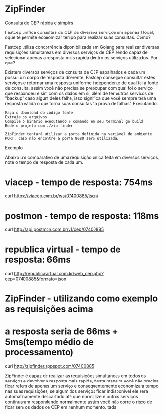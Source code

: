 # ZipFinder

Consulta de CEP rápida e simples

Fastcep unifica consultas de CEP de diversos serviços em apenas 1 local, oque te permite economizar tempo para realizar suas consultas.
Como?

Fastcep utiliza concorrência diponibilizada em Golang para realizar diversas requisições simultaneas em diversos serviços de CEP sendo capaz de selecionar apenas a resposta mais rapida dentro os serviços utilizados.
Por que?

Existem diversos serviços de consulta de CEP espalhados e cada um possui um corpo de resposta diferente, Fastcep consegue consultar estes serviços e retornar uma resposta uniforme independente de qual foi a fonte de consulta, assim você não precisa se preocupar com qual foi o serviço que respondeu e sim com os dados em sí, além de ter outros serviços de "backup" caso algum deles falhe, isso significa que você sempre terá uma resposta válida o que torna suas consultas "a prova de falhas"
Executando

    Faça o download do código fonte
    Extraia os arquivos
    Compile o binário executando o comando em seu terminal go build
    Rode o projeto com ./zip-finder

    ZipFinder tentará utilizar a porta definida na variável de ambiente PORT, caso não encontre a porta 8080 será utilizada.

Exemplo

Abaixo um comparativo de uma requisição única feita em diversos serviços, note o tempo de resposta de cada um.

# viacep - tempo de resposta: 754ms
curl https://viacep.com.br/ws/07400885/json/

# postmon - tempo de resposta: 118ms
curl http://api.postmon.com.br/v1/cep/07400885

# republica virtual - tempo de resposta: 66ms
curl http://republicavirtual.com.br/web_cep.php?cep=07400885&formato=json

# ZipFinder - utilizando como exemplo as requisições acima
# a resposta seria de 66ms + 5ms(tempo médio de processamento)
curl http://zipfinder.appspot.com/07400885

ZipFinder é capaz de realizar as requisições simultaneas em todos os serviços e devolver a resposta mais rapida, desta maneira você não precisa ficar refem de apenas um serviço e consequentemente economizara tempo nas suas requisições, se algum dos serviços ficar indisponivel ele sera automaticamente descartado até que normalize e outros serviços continuaram respondendo normalmente assim você não corre o risco de ficar sem os dados de CEP em nenhum momento. tada
